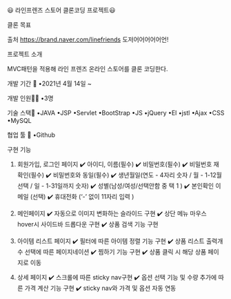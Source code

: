 :smiley: 라인프렌즈 스토어 클론코딩 프로젝트:smiley:

클론 목표



출처 https://brand.naver.com/linefriends
도저어어어어어언!


프로젝트 소개

MVC패턴을 적용해 라인 프렌즈 온라인 스토어를 클론 코딩한다.

개발 기간 📆
•2021년 4월 14일 ~

개발 인원🙎‍♂️
•3명

기술 스택🌈
•JAVA
•JSP
•Servlet
•BootStrap
•JS
•jQuery
•El
•jstl
•Ajax
•CSS
•MySQL

협업 툴 🔨
•Github

구현 기능

1) 회원가입, 로그인 페이지
✔️ 아이디, 이름(필수)
✔️ 비밀번호(필수)
✔️ 비밀번호 재확인(필수)
✔️ 비밀번호와 동일(필수)
✔️ 생년월일(연도 - 4자리 숫자 / 월 - 1-12월 선택 / 일 - 1-31일까지 숫자)
✔️ 성별(남성/여성/선택안함 중 택 1 )
✔️ 본인확인 이메일 (선택)
✔️ 휴대전화 (‘-’ 없이 11자리 입력 )

2) 메인페이지
✔️ 자동으로 이미지 변화하는 슬라이드 구현
✔️ 상단 메뉴 마우스 hover시 사이드바 드롭다운 구현
✔️ 상품 검색 기능 구현


3) 아이템 리스트 페이지
✔️ 필터에 따른 아이템 정렬 기능 구현
✔️ 상품 리스트 출력개수 선택에 따른 페이지네이션
✔️ 찜하기 기능 구현
✔️ 상품 클릭 시 해당 상품 페이지로 이동


4) 상세 페이지
✔️ 스크롤에 따른 sticky nav구현
✔️ 옵션 선택 기능 및 수량 추가에 따른 가격 계산 기능 구현
✔️ sticky nav와 가격 및 옵션 자동 연동
